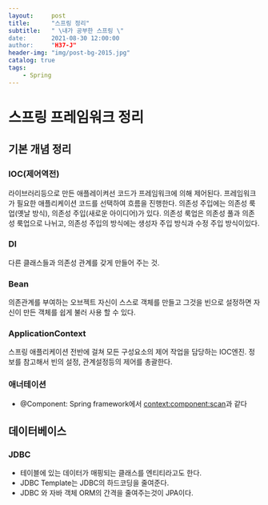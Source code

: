 ```yaml
---
layout:     post
title:      "스프링 정리"
subtitle:   " \내가 공부한 스프링 \"
date:       2021-08-30 12:00:00
author:     "H37-J"
header-img: "img/post-bg-2015.jpg"
catalog: true
tags:
    - Spring
---
```


# 스프링 프레임워크 정리

## 기본 개념 정리

### IOC(제어역전)
라이브러리등으로 만든 애플레이켜선 코드가 프레임워크에 의해 제어된다. 프레임워크가 필요한 애플리케이션 코드를 선택하여 흐름을 진행한다. 의존성 주입에는 의존성 룩업(옛날 방식), 의존성 주입(새로운 아이디어)가 있다. 의존성 룩업은 의존성 풀과 의존성 룩업으로 나뉘고, 의존성 주입의 방식에는 생성자 주입 방식과 수정 주입 방식이있다.

### DI
다른 클래스들과 의존성 관계를 갖게 만들어 주는 것.

### Bean
의존관계를 부여하는 오브젝트 자신이 스스로 객체를 만들고 그것을 빈으로 설정하면 자신이 만든 객체를 쉽게 불러 사용 할 수 있다.

### ApplicationContext
스프링 애플리케이션 전반에 걸쳐 모든 구성요소의 제어 작업을 담당하는 IOC엔진. 정보를 참고해서 빈의 설정, 관계설정등의 제어를 총괄한다.

### 애너테이션
* @Component: Spring framework에서 <context:component:scan>과 같다

## 데이터베이스

### JDBC
* 테이블에 있는 데이터가 매핑되는 클래스를 엔티티라고도 한다.
* JDBC Template는 JDBC의 하드코딩을 줄여준다.
* JDBC 와 자바 객체 ORM의 간격을 줄여주는것이 JPA이다.